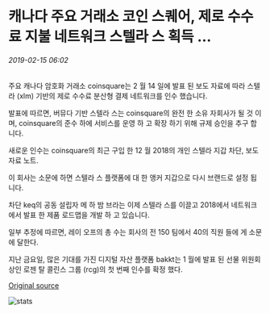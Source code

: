 # 캐나다 주요 거래소 코인 스퀘어, 제로 수수료 지불 네트워크 스텔라 스 획득 ...

###### 2019-02-15 06:02

주요 캐나다 암호화 거래소 coinsquare는 2 월 14 일에 발표 된 보도 자료에 따라 스텔라 (xlm) 기반의 제로 수수료 분산형 결제 네트워크를 인수 했습니다.

발표에 따르면, 버뮤다 기반 스텔라 스는 coinsquare의 완전 한 소유 자회사가 될 것 이며, coinsquare의 준수 하에 서비스를 운영 하 고 확장 하기 위해 규제 승인을 추구 합니다.

새로운 인수는 coinsquare의 최근 구입 한 12 월 2018의 개인 스텔라 지갑 차단, 보도 자료 노트.

이 회사는 소문에 하면 스텔라 스 플랫폼에 대 한 앵커 지갑으로 다시 브랜드로 설정 됩니다.

차단 keq의 공동 설립자 메 하 밤 브라는 이제 스텔라 스를 이끌고 2018에서 네트워크에서 발표 한 제품 로드맵을 개발 하 고 있습니다.

일부 추정에 따르면, 레이 오프의 총 수는 회사의 전 150 팀에서 40의 직원 들에 게 소문에 달한다.

지난 금요일, 많은 기대를 가진 디지털 자산 플랫폼 bakkt는 1 월에 발표 된 선물 위원회 상인 로젠 탈 콜린스 그룹 (rcg)의 첫 번째 인수를 확정 했다.

[Original source](https://cointelegraph.com/news/major-canadian-exchange-coinsquare-acquires-zero-fee-payment-network-stellarx)

![stats](https://c.statcounter.com/11760860/0/a89fa40b/1/ "stats")